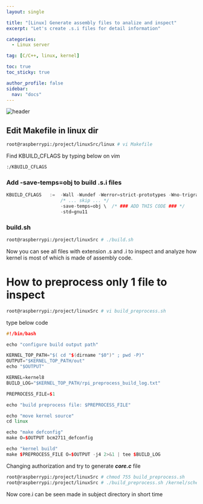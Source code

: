 ```yaml
---
layout: single

title: "[Linux] Generate assembly files to analize and inspect"
excerpt: "Let's create .s.i files for detail information"

categories:
  - Linux server

tag: [C/C++, linux, kernel] 

toc: true
toc_sticky: true

author_profile: false
sidebar:
  nav: "docs"
---
```


![header](https://capsule-render.vercel.app/api?type=rect&color=20:660099,100:E2231A)

## Edit Makefile in linux dir

```bash 
root@raspberrypi:/project/linuxSrc/linux # vi Makefile
```
Find KBUILD_CFLAGS by typing below on vim

```bash 
:/KBUILD_CFLAGS
```
### Add -save-temps=obj to build .s.i files 

```cpp 
KBUILD_CFLAGS   :=  -Wall -Wundef -Werror=strict-prototypes -Wno-trigraphs \
                    /* ... skip ... */
                    -save-temps=obj \  /* ### ADD THIS CODE ### */
                    -std=gnu11
```

### build.sh 

```bash
root@raspberrypi:/project/linuxSrc # ./build.sh
```

Now you can see all files with extension .s and .i to inspect and analyze how kernel is most of which is made of assembly code.


# How to preprocess only 1 file to inspect

```bash
root@raspberrypi:/project/linuxSrc # vi build_preprocess.sh
```
type below code

```cpp
#!/bin/bash

echo "configure build output path"

KERNEL_TOP_PATH="$( cd "$(dirname "$0")" ; pwd -P)"
OUTPUT="$KERNEL_TOP_PATH/out"
echo "$OUTPUT"

KERNEL=kernel8
BUILD_LOG="$KERNEL_TOP_PATH/rpi_preprocess_build_log.txt"

PREPROCESS_FILE=$1

echo "build preprocess file: $PREPROCESS_FILE"

echo "move kernel source"
cd linux

echo "make defconfig"
make O=$OUTPUT bcm2711_defconfig

echo "kernel build"
make $PREPROCESS_FILE O=$OUTPUT -j4 2>&1 | tee $BUILD_LOG
```
Changing authorization and try to generate ***core.c*** file

```bash
root@raspberrypi:/project/linuxSrc # chmod 755 build_preprocess.sh
root@raspberrypi:/project/linuxSrc # ./build_preprocess.sh /kernel/sched/core.i
```

Now core.i can be seen made in subject directory in short time
